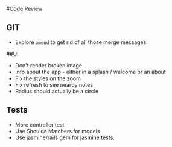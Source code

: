 #Code Review
## GIT
* Explore `amend` to get rid of all those merge messages.

##UI
* Don't render broken image
* Info about the app - either in a splash / welcome or an about
* Fix the styles on the zoom
* Fix refresh to see nearby notes
* Radius should actually be a circle

## Tests
* More controller test
* Use Shoulda Matchers for models
* Use jasmine/rails gem for jasmine tests.



